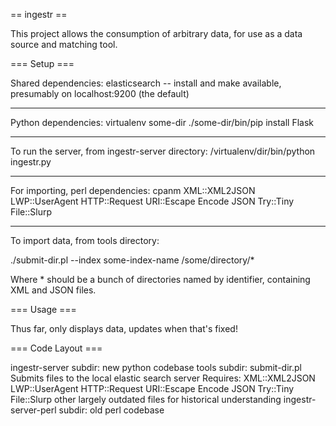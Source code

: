 == ingestr ==

This project allows the consumption of arbitrary data, for use as a data source and matching tool.

=== Setup ===

Shared dependencies: elasticsearch -- install and make available, presumably on localhost:9200 (the default)

----

Python dependencies:
virtualenv some-dir
./some-dir/bin/pip install Flask

----

To run the server, from ingestr-server directory:
/virtualenv/dir/bin/python ingestr.py

----

For importing, perl dependencies:
cpanm XML::XML2JSON LWP::UserAgent HTTP::Request URI::Escape Encode JSON Try::Tiny File::Slurp

----

To import data, from tools directory:

./submit-dir.pl --index some-index-name /some/directory/\*

Where \* should be a bunch of directories named by identifier, containing XML and JSON files.

=== Usage ===

Thus far, only displays data, updates when that's fixed!

=== Code Layout ===

ingestr-server subdir:
   new python codebase
tools subdir:
   submit-dir.pl
      Submits files to the local elastic search server
      Requires: XML::XML2JSON LWP::UserAgent HTTP::Request URI::Escape Encode JSON Try::Tiny File::Slurp
   other largely outdated files for historical understanding
ingestr-server-perl subdir:
   old perl codebase
